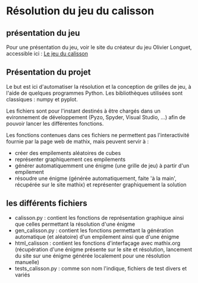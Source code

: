 # Résolution du jeu du calisson

## présentation du jeu
Pour une présentation du jeu, voir le site du créateur du jeu Olivier Longuet, accessible ici :
[Le jeu du calisson](https://mathix.org/calisson/blog/)
## Présentation du projet
Le but est ici d'automatiser la résolution et la conception de grilles de jeu, à l'aide de quelques programmes Python.
Les bibliothèques utilisées sont classiques : numpy et pyplot.

Les fichiers sont pour l'instant destinés à être chargés dans un evironnement de développement (Pyzo, Spyder, Visual Studio, ...) afin de pouvoir lancer les différentes fonctions.

Les fonctions contenues dans ces fichiers ne permettent pas l'interactivité fournie par la page web de mathix, mais peuvent servir à :
- créer des empilements aléatoires de cubes
- représenter graphiquement ces empilements
- générer automatiquemment une énigme (une grille de jeu) à partir d'un empilement
- résoudre une énigme (générée automatiquement, faite 'à la main', récupérée sur le site mathix) et représenter graphiquement la solution

## les différents fichiers
- calisson.py : contient les fonctions de représentation graphique ainsi que celles permettant la résolution d'une énigme
- gen_calisson.py : contient les fonctions permettant la génération automatique (et aléatoire) d'un empilement ainsi que d'une énigme
- html_calisson : contient les fonctions d'interfaçage avec mathix.org (récupération d'une énigme présente sur le site et résolution, lancement du site sur une énigme générée localement pour une résolution manuelle)
- tests_calisson.py : comme son nom l'indique, fichiers de test divers et variés





